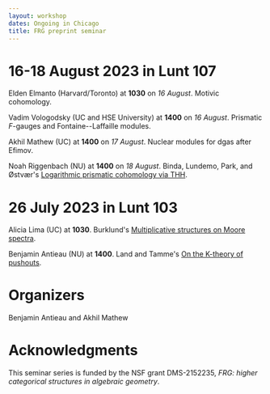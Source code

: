 ```yaml
---
layout: workshop
dates: Ongoing in Chicago
title: FRG preprint seminar
---
```

<div style="display:none">
$
\newcommand\A{\mathrm{A}}
\newcommand\C{\mathrm{C}}
\newcommand\D{\mathrm{D}}
\newcommand\E{\mathrm{E}}
\newcommand\F{\mathrm{F}}
\newcommand\G{\mathrm{G}}
\newcommand\H{\mathrm{H}}
\newcommand\h{\mathrm{h}}
\newcommand\K{\mathrm{K}}
\newcommand\L{\mathrm{L}}
\newcommand\M{\mathrm{M}}
\newcommand\t{\mathrm{t}}
\newcommand{\bA}{\mathbf{A}}
\newcommand{\bG}{\mathbf{G}}
\newcommand{\bH}{\mathbf{H}}
\newcommand{\bT}{\mathbf{T}}
\newcommand{\bW}{\mathbf{W}}
\newcommand{\Gm}{\bG_m}
\newcommand\Ascr{\mathcal{A}}
\newcommand\Cscr{\mathcal{C}}
\newcommand\Dscr{\mathcal{D}}
\newcommand\Escr{\mathcal{E}}
\newcommand\Kscr{\mathcal{K}}
\newcommand\Lscr{\mathcal{L}}
\newcommand\Oscr{\mathcal{O}}
\newcommand\Perfscr{\mathcal{P}\mathrm{erf}}
\newcommand\Acscr{\mathcal{A}\mathrm{c}}
\newcommand\heart{\heartsuit}
\newcommand\cn{\mathrm{cn}}
\newcommand\op{\mathrm{op}}
\newcommand\gr{\mathrm{gr}}
\newcommand\Gr{\mathrm{Gr}}
\newcommand\fil{\mathrm{fil}}
\newcommand\Ho{\mathrm{Ho}}
\newcommand\dR{\mathrm{dR}}
\newcommand\HH{\mathrm{HH}}
\newcommand\HC{\mathrm{HC}}
\newcommand\HP{\mathrm{HP}}
\newcommand\TC{\mathrm{TC}}
\newcommand\TP{\mathrm{TP}}
\newcommand{\bMap}{\mathbf{Map}}
\newcommand{\End}{\mathrm{End}}
\newcommand{\Mod}{\mathrm{Mod}}
\newcommand{\coMod}{\mathrm{coMod}}
\newcommand{\Fun}{\mathrm{Fun}}
\newcommand{\bMap}{\mathbf{Map}}
\newcommand\bE{\mathbf{E}}
\newcommand\bZ{\mathbf{Z}}
\newcommand\bAM{\mathbf{AM}}
\newcommand\bLM{\mathbf{LM}}
\newcommand\Spec{\mathrm{Spec}}
\newcommand\CAlg{\mathrm{CAlg}}
\newcommand\aCAlg{\mathfrak{a}\CAlg}
\newcommand\dCAlg{\mathfrak{d}\CAlg}
$
</div>

# 16-18 August 2023 in Lunt 107

Elden Elmanto (Harvard/Toronto) at **1030** on _16 August_. Motivic cohomology.

Vadim Vologodsky (UC and HSE University) at **1400** on _16 August_. Prismatic $F$-gauges and Fontaine--Laffaille modules.

Akhil Mathew (UC) at **1400** on _17 August_. Nuclear modules for dgas after Efimov.

Noah Riggenbach (NU) at **1400** on _18 August_. Binda, Lundemo, Park, and Østvær's [Logarithmic
prismatic cohomology via THH](https://arxiv.org/abs/2306.01368).



# 26 July 2023 in Lunt 103

Alicia Lima (UC) at **1030**. Burklund's [Multiplicative structures on Moore
spectra](https://arxiv.org/abs/2203.14787).

Benjamin Antieau (NU) at **1400**. Land and Tamme's [On the K-theory of
pushouts](https://arxiv.org/abs/2304.12812).




# Organizers

Benjamin Antieau and Akhil Mathew

# Acknowledgments

This seminar series is funded by the NSF grant DMS-2152235, _FRG: higher categorical structures in
algebraic geometry_.
